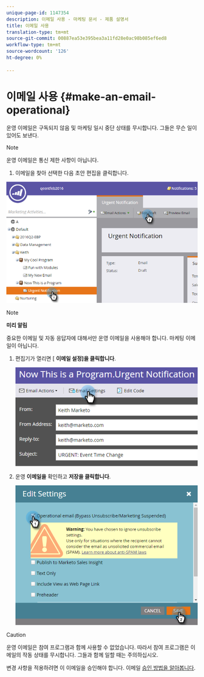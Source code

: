 ```yaml
---
unique-page-id: 1147354
description: 이메일 사용 - 마케팅 문서 - 제품 설명서
title: 이메일 사용
translation-type: tm+mt
source-git-commit: 00887ea53e395bea3a11fd28e0ac98b085ef6ed8
workflow-type: tm+mt
source-wordcount: '126'
ht-degree: 0%

---
```



# 이메일 사용 {#make-an-email-operational}

운영 이메일은 구독되지 않음 및 마케팅 일시 중단 상태를 무시합니다. 그들은 무슨 일이 있어도 보낸다.

>[!NOTE]
>
>운영 이메일은 통신 제한 사항이 아닙니다.

1. 이메일을 찾아 선택한 다음 초안 편집을 클릭합니다.

![](assets/one-1.png)

>[!NOTE]
>
>**미리 알림**
>
>중요한 이메일 및 자동 응답자에 대해서만 운영 이메일을 사용해야 합니다. 마케팅 이메일이 아닙니다.

1. 편집기가 열리면 [ **이메일 설정]을 클릭합니다**.

   ![](assets/two-1.png)

1. 운영 **이메일을** 확인하고 **저장을 클릭합니다**.

   ![](assets/three.png)

>[!CAUTION]
>
>운영 이메일은 참여 프로그램과 함께 사용할 수 없었습니다. 따라서 참여 프로그램은 이메일의 작동 상태를 무시합니다. 그들과 함께 일할 때는 주의하십시오.

변경 사항을 적용하려면 이 이메일을 승인해야 합니다. 이메일 [승인 방법을 알아봅니다](../../../../product-docs/email-marketing/general/creating-an-email/approve-an-email.md).